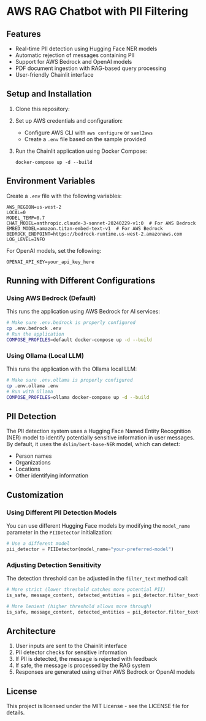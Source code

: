 # AWS RAG Chatbot with PII Filtering


## Features

- Real-time PII detection using Hugging Face NER models
- Automatic rejection of messages containing PII
- Support for AWS Bedrock and OpenAI models
- PDF document ingestion with RAG-based query processing
- User-friendly Chainlit interface

## Setup and Installation

1. Clone this repository:


2. Set up AWS credentials and configuration:
   - Configure AWS CLI with `aws configure` or `saml2aws`
   - Create a `.env` file based on the sample provided

3. Run the Chainlit application using Docker Compose:
   ```
   docker-compose up -d --build
   ```

## Environment Variables

Create a `.env` file with the following variables:

```
AWS_REGION=us-west-2
LOCAL=0
MODEL_TEMP=0.7
CHAT_MODEL=anthropic.claude-3-sonnet-20240229-v1:0  # For AWS Bedrock
EMBED_MODEL=amazon.titan-embed-text-v1  # For AWS Bedrock
BEDROCK_ENDPOINT=https://bedrock-runtime.us-west-2.amazonaws.com
LOG_LEVEL=INFO
```

For OpenAI models, set the following:
```
OPENAI_API_KEY=your_api_key_here
```

## Running with Different Configurations

### Using AWS Bedrock (Default)
This runs the application using AWS Bedrock for AI services:

```bash
# Make sure .env.bedrock is properly configured
cp .env.bedrock .env
# Run the application
COMPOSE_PROFILES=default docker-compose up -d --build
```

### Using Ollama (Local LLM)
This runs the application with the Ollama local LLM:

```bash
# Make sure .env.ollama is properly configured 
cp .env.ollama .env
# Run with Ollama
COMPOSE_PROFILES=ollama docker-compose up -d --build
```

## PII Detection

The PII detection system uses a Hugging Face Named Entity Recognition (NER) model to identify potentially sensitive information in user messages. By default, it uses the `dslim/bert-base-NER` model, which can detect:

- Person names
- Organizations
- Locations
- Other identifying information

## Customization

### Using Different PII Detection Models

You can use different Hugging Face models by modifying the `model_name` parameter in the `PIIDetector` initialization:

```python
# Use a different model
pii_detector = PIIDetector(model_name="your-preferred-model")
```

### Adjusting Detection Sensitivity

The detection threshold can be adjusted in the `filter_text` method call:

```python
# More strict (lower threshold catches more potential PII)
is_safe, message_content, detected_entities = pii_detector.filter_text(user_input, threshold=0.6)

# More lenient (higher threshold allows more through)
is_safe, message_content, detected_entities = pii_detector.filter_text(user_input, threshold=0.9)
```

## Architecture

1. User inputs are sent to the Chainlit interface
2. PII detector checks for sensitive information
3. If PII is detected, the message is rejected with feedback
4. If safe, the message is processed by the RAG system
5. Responses are generated using either AWS Bedrock or OpenAI models

## License

This project is licensed under the MIT License - see the LICENSE file for details. 
